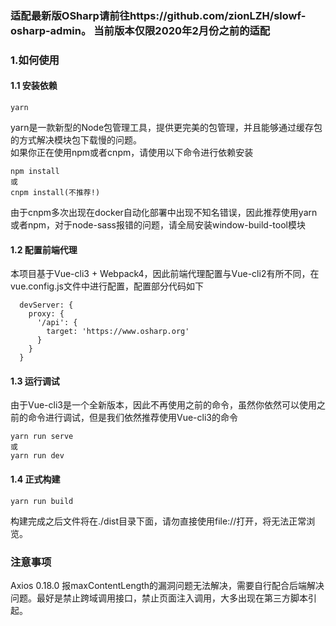### 适配最新版OSharp请前往https://github.com/zionLZH/slowf-osharp-admin。 当前版本仅限2020年2月份之前的适配

### 1.如何使用
#### 1.1 安装依赖
````
yarn
````
yarn是一款新型的Node包管理工具，提供更完美的包管理，并且能够通过缓存包的方式解决模块包下载慢的问题。  
如果你正在使用npm或者cnpm，请使用以下命令进行依赖安装
````
npm install
或
cnpm install(不推荐!)
````
由于cnpm多次出现在docker自动化部署中出现不知名错误，因此推荐使用yarn或者npm，对于node-sass报错的问题，请全局安装window-build-tool模块

#### 1.2 配置前端代理
本项目基于Vue-cli3 + Webpack4，因此前端代理配置与Vue-cli2有所不同，在vue.config.js文件中进行配置，配置部分代码如下
````
  devServer: {
    proxy: {
      '/api': {
        target: 'https://www.osharp.org'
      }
    }
  }
```` 

#### 1.3 运行调试
由于Vue-cli3是一个全新版本，因此不再使用之前的命令，虽然你依然可以使用之前的命令进行调试，但是我们依然推荐使用Vue-cli3的命令
````
yarn run serve
或
yarn run dev
````

#### 1.4 正式构建
````
yarn run build
````
构建完成之后文件将在./dist目录下面，请勿直接使用file://打开，将无法正常浏览。

### 注意事项
Axios 0.18.0 报maxContentLength的漏洞问题无法解决，需要自行配合后端解决问题。最好是禁止跨域调用接口，禁止页面注入调用，大多出现在第三方脚本引起。
